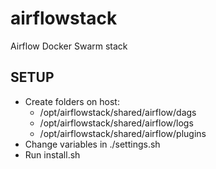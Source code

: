 # airflowstack
Airflow Docker Swarm stack

## SETUP

- Create folders on host:
    - /opt/airflowstack/shared/airflow/dags
    - /opt/airflowstack/shared/airflow/logs
    - /opt/airflowstack/shared/airflow/plugins
- Change variables in ./settings.sh
- Run install.sh